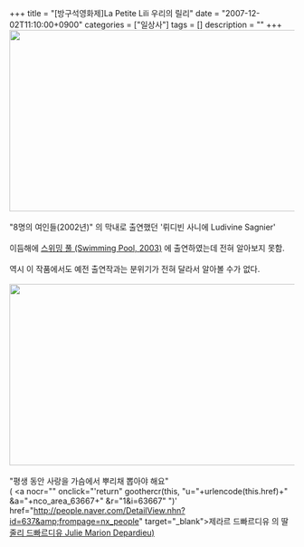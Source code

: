 +++
title = "[방구석영화제]La Petite Lili 우리의 릴리"
date = "2007-12-02T11:10:00+0900"
categories = ["일상사"]
tags = []
description = ""
+++
<span class="copyright_entry" style="display:block;" title="[방구석영화제]La Petite Lili 우리의 릴리@@**@@http://shed.egloos.com/1676023"></span>
<img border="0" onmouseover="this.style.cursor='pointer'" alt="" src="/attachment/1676023_1.jpg" width="600" height="320" onclick="Control.Modal.openDialog(this, event, 'http://pds7.egloos.com/pds/200712/02/82/a0003782_4752112353ea1.jpg', 720, 384);">
<br>
<br>"8명의 여인들(2002년)" 의 막내로 출연했던 '뤼디빈 사니에 Ludivine Sagnier'
<br>
<br>이듬해에 
<a href="http://movie.naver.com/movie/bi/mi/basic.nhn?code=37111" class="blue b p18">스위밍 풀 <font class="p14">(Swimming Pool, <span class="ls0">2003</span>)</font></a> 에 출연하였는데 전혀 알아보지 못함.
<br>
<br>역시 이 작품에서도 예전 출연작과는 분위기가 전혀 달라서 알아볼 수가 없다.
<br>
<br>
<img border="0" onmouseover="this.style.cursor='pointer'" alt="" src="/attachment/1676023_2.jpg" width="600" height="320" onclick="Control.Modal.openDialog(this, event, 'http://pds6.egloos.com/pds/200712/02/82/a0003782_475210bf8cbe6.jpg', 720, 384);">
<br>
<br>"평생 동안 사랑을 가슴에서 뿌리채 뽑아야 해요"
<br>(
<a nocr="" onclick="'return" goothercr(this, "u="+urlencode(this.href)+" &a="+nco_area_63667+" &r="1&amp;i=63667" ")' href="http://people.naver.com/DetailView.nhn?id=637&amp;frompage=nx_people" target="_blank">제라르 드빠르디유</a> 의 딸 
<a href="http://people.naver.com/DetailView.nhn?id=13153&amp;frompage=nx_people">줄리 드빠르디유 Julie Marion Depardieu)</a>
<br> 
<!--
       <rdf:RDF xmlns:rdf="http://www.w3.org/1999/02/22-rdf-syntax-ns#"
		    xmlns:dc="http://purl.org/dc/elements/1.1/"
		    xmlns:trackback="http://madskills.com/public/xml/rss/module/trackback/">
       <rdf:Description
	        rdf:about="http://shed.egloos.com/1676023"
	        dc:identifier="http://shed.egloos.com/1676023"
	        dc:title="[방구석영화제]La Petite Lili 우리의 릴리"
	        trackback:ping="http://shed.egloos.com/tb/1676023"/>
       </rdf:RDF>
       -->

<ul></ul>